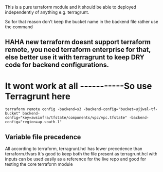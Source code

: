 This is a pure terraform module and it should be able to deployed independently of anything e.g. terragrunt.

So for that reason don't keep the bucket name in the backend file rather use the command

## HAHA new terraform doesnt support terraform remote, you need terraform enterprise for that, else better use it with terragrunt to keep DRY code for backend configurations.

# It wont work at all -----------So use Terragrunt here 

`terraform remote config -backend=s3 -backend-config="bucket=ujjwal-tf-bucket" backend-config="key=awsinfra/tfstate/components/vpc/vpc.tfstate" -backend-config="region=ap-south-1"`


## Variable file precedence 

All according to terraform, terragrunt.hcl has lower precedence than terraform.tfvars
It's good to keep both the file present as terragrunt.hcl with inputs can be used easily as a reference for the live repo and good for testing the core terraform module
